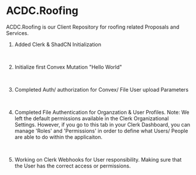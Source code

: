 # ACDC.Roofing
ACDC.Roofing is our Client Repository for roofing related Proposals and Services. 
<br>

1. Added Clerk & ShadCN Initialization
<br>

2. Initialize first Convex Mutation "Hello World"
<br>

3. Completed Auth/ authorization for Convex/ File User upload Parameters 
<br>

4. Completed File Authentication for Organzation & User Profiles. Note: We left the default permissions available in the Clerk Organizational Settings. However, if you go to this tab in your Clerk Dashboard, you can manage 'Roles' and 'Permissions' in order to define what Users/ People are able to do within the applicaiton.
<br>

5. Working on Clerk Webhooks for User responsibility. Making sure that the User has the correct access or permissions. 